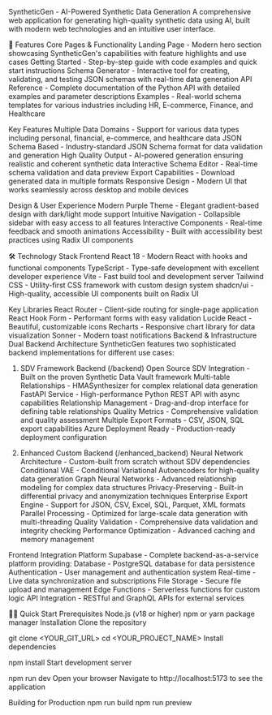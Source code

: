 SyntheticGen - AI-Powered Synthetic Data Generation
A comprehensive web application for generating high-quality synthetic data using AI, built with modern web technologies and an intuitive user interface.

🚀 Features
Core Pages & Functionality
Landing Page - Modern hero section showcasing SyntheticGen's capabilities with feature highlights and use cases
Getting Started - Step-by-step guide with code examples and quick start instructions
Schema Generator - Interactive tool for creating, validating, and testing JSON schemas with real-time data generation
API Reference - Complete documentation of the Python API with detailed examples and parameter descriptions
Examples - Real-world schema templates for various industries including HR, E-commerce, Finance, and Healthcare

Key Features
Multiple Data Domains - Support for various data types including personal, financial, e-commerce, and healthcare data
JSON Schema Based - Industry-standard JSON Schema format for data validation and generation
High Quality Output - AI-powered generation ensuring realistic and coherent synthetic data
Interactive Schema Editor - Real-time schema validation and data preview
Export Capabilities - Download generated data in multiple formats
Responsive Design - Modern UI that works seamlessly across desktop and mobile devices

Design & User Experience
Modern Purple Theme - Elegant gradient-based design with dark/light mode support
Intuitive Navigation - Collapsible sidebar with easy access to all features
Interactive Components - Real-time feedback and smooth animations
Accessibility - Built with accessibility best practices using Radix UI components

🛠️ Technology Stack
Frontend
React 18 - Modern React with hooks and functional components
TypeScript - Type-safe development with excellent developer experience
Vite - Fast build tool and development server
Tailwind CSS - Utility-first CSS framework with custom design system
shadcn/ui - High-quality, accessible UI components built on Radix UI

Key Libraries
React Router - Client-side routing for single-page application
React Hook Form - Performant forms with easy validation
Lucide React - Beautiful, customizable icons
Recharts - Responsive chart library for data visualization
Sonner - Modern toast notifications
Backend & Infrastructure
Dual Backend Architecture
SyntheticGen features two sophisticated backend implementations for different use cases:

1. SDV Framework Backend (/backend)
Open Source SDV Integration - Built on the proven Synthetic Data Vault framework
Multi-table Relationships - HMASynthesizer for complex relational data generation
FastAPI Service - High-performance Python REST API with async capabilities
Relationship Management - Drag-and-drop interface for defining table relationships
Quality Metrics - Comprehensive validation and quality assessment
Multiple Export Formats - CSV, JSON, SQL export capabilities
Azure Deployment Ready - Production-ready deployment configuration

2. Enhanced Custom Backend (/enhanced_backend)
Neural Network Architecture - Custom-built from scratch without SDV dependencies
Conditional VAE - Conditional Variational Autoencoders for high-quality data generation
Graph Neural Networks - Advanced relationship modeling for complex data structures
Privacy-Preserving - Built-in differential privacy and anonymization techniques
Enterprise Export Engine - Support for JSON, CSV, Excel, SQL, Parquet, XML formats
Parallel Processing - Optimized for large-scale data generation with multi-threading
Quality Validation - Comprehensive data validation and integrity checking
Performance Optimization - Advanced caching and memory management

Frontend Integration Platform
Supabase - Complete backend-as-a-service platform providing:
Database - PostgreSQL database for data persistence
Authentication - User management and authentication system
Real-time - Live data synchronization and subscriptions
File Storage - Secure file upload and management
Edge Functions - Serverless functions for custom logic
API Integration - RESTful and GraphQL APIs for external services

🏃‍♂️ Quick Start
Prerequisites
Node.js (v18 or higher)
npm or yarn package manager
Installation
Clone the repository

git clone <YOUR_GIT_URL>
cd <YOUR_PROJECT_NAME>
Install dependencies

npm install
Start development server

npm run dev
Open your browser Navigate to http://localhost:5173 to see the application

Building for Production
npm run build
npm run preview
